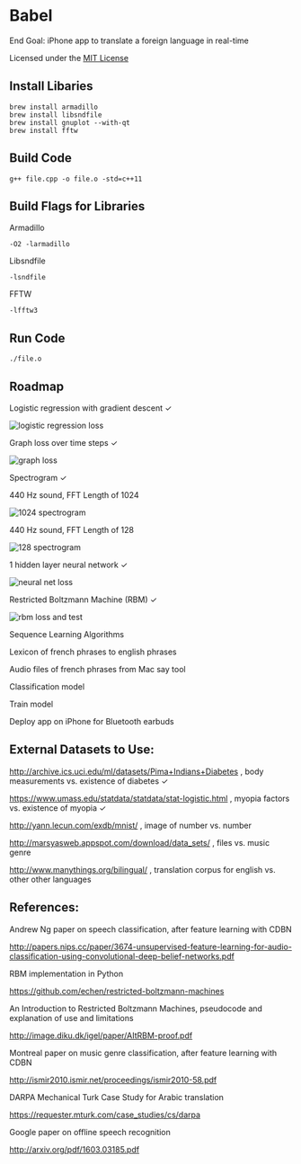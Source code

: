 # Babel
End Goal: iPhone app to translate a foreign language in real-time

Licensed under the [MIT License](https://opensource.org/licenses/MIT)

## Install Libaries

```
brew install armadillo
brew install libsndfile
brew install gnuplot --with-qt
brew install fftw
```

## Build Code

```
g++ file.cpp -o file.o -std=c++11
```

## Build Flags for Libraries

Armadillo

```
-O2 -larmadillo
```

Libsndfile

```
-lsndfile
```

FFTW

```
-lfftw3
```

## Run Code
```
./file.o
```

## Roadmap
Logistic regression with gradient descent ✓
   
![logistic regression loss](screenshots/logistic_regression.png)
   
Graph loss over time steps ✓
   
![graph loss](screenshots/myopia_loss.png)
   
Spectrogram ✓
   
440 Hz sound, FFT Length of 1024

![1024 spectrogram](screenshots/1024_raw.png)
   
440 Hz sound, FFT Length of 128

![128 spectrogram](screenshots/128_raw.png)
   
1 hidden layer neural network ✓

![neural net loss](screenshots/h1_neural_net.png)
   
Restricted Boltzmann Machine (RBM) ✓

![rbm loss and test](screenshots/rbm.png)

Sequence Learning Algorithms

Lexicon of french phrases to english phrases
   
Audio files of french phrases from Mac say tool
   
Classification model
   
Train model
   
Deploy app on iPhone for Bluetooth earbuds

## External Datasets to Use:
   http://archive.ics.uci.edu/ml/datasets/Pima+Indians+Diabetes , body measurements vs. existence of diabetes ✓
   
   https://www.umass.edu/statdata/statdata/stat-logistic.html , myopia factors vs. existence of myopia ✓
   
   http://yann.lecun.com/exdb/mnist/ , image of number vs. number
   
   http://marsyasweb.appspot.com/download/data_sets/ , files vs. music genre
   
   http://www.manythings.org/bilingual/ , translation corpus for english vs. other other languages

## References:
   Andrew Ng paper on speech classification, after feature learning with CDBN

   http://papers.nips.cc/paper/3674-unsupervised-feature-learning-for-audio-classification-using-convolutional-deep-belief-networks.pdf
   
   RBM implementation in Python

   https://github.com/echen/restricted-boltzmann-machines
   
   An Introduction to Restricted Boltzmann Machines, pseudocode and explanation of use and limitations
   
   http://image.diku.dk/igel/paper/AItRBM-proof.pdf
   
   Montreal paper on music genre classification, after feature learning with CDBN
   
   http://ismir2010.ismir.net/proceedings/ismir2010-58.pdf

   DARPA Mechanical Turk Case Study for Arabic translation
   
   https://requester.mturk.com/case_studies/cs/darpa
   
   Google paper on offline speech recognition
   
   http://arxiv.org/pdf/1603.03185.pdf
